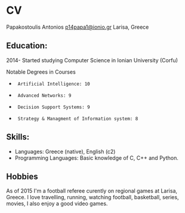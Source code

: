 # CV

Papakostoulis Antonios
p14papa1@ionio.gr
Larisa, Greece

Education:
----------
2014- Started studying Computer Science in Ionian University (Corfu)


Notable Degrees in Courses
*      Artificial Intelligence: 10
*      Advanced Networks: 9
*      Decision Support Systems: 9
*      Strategy & Managment of Information system: 8

      
      
Skills:
-------
* Languages: Greece (native), English (c2)
* Programming Languages: Basic knowledge of C, C++ and Python.

Hobbies
-------
As of 2015 I'm a football referee curently on regional games at Larisa, Greece. I love travelling, running, watching football, basketball, series, movies, I also enjoy a good video games.

